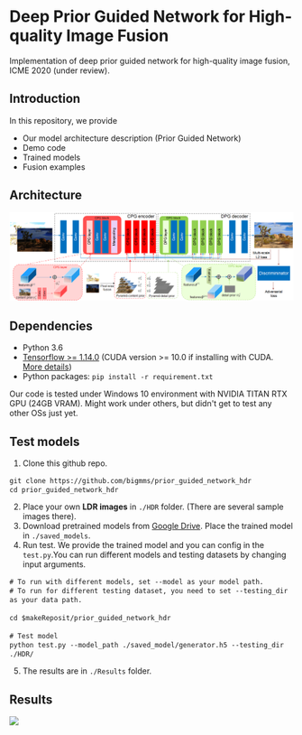 # Deep Prior Guided Network for High-quality Image Fusion
Implementation of deep prior guided network for high-quality image fusion, ICME 2020 (under review).

## Introduction
In this repository, we provide
* Our model architecture description (Prior Guided Network)
* Demo code
* Trained models
* Fusion examples

## Architecture

![](./demo/framework.png)

## Dependencies
* Python 3.6
* [Tensorflow >= 1.14.0](https://www.tensorflow.org/) (CUDA version >= 10.0 if installing with CUDA. [More details](https://www.tensorflow.org/install/gpu/))
* Python packages:  `pip install -r requirement.txt`

Our code is tested under Windows 10 environment with NVIDIA TITAN RTX GPU (24GB VRAM). Might work under others, but didn't get to test any other OSs just yet.


## Test models
1. Clone this github repo. 
```
git clone https://github.com/bigmms/prior_guided_network_hdr
cd prior_guided_network_hdr
```
2. Place your own **LDR images** in `./HDR` folder. (There are several sample images there).
3. Download pretrained models from [Google Drive](https://drive.google.com/file/d/19lT7K_Ea0qYsEIBI44tS8D76tHUhDoxU/view?usp=sharing). Place the trained model in `./saved_models`. 
4. Run test. We provide the trained model and you can config in the `test.py`.You can run different models and testing datasets by changing input arguments.
```
# To run with different models, set --model as your model path.
# To run for different testing dataset, you need to set --testing_dir as your data path.

cd $makeReposit/prior_guided_network_hdr

# Test model
python test.py --model_path ./saved_model/generator.h5 --testing_dir ./HDR/
```
    

5. The results are in `./Results` folder.


## Results
![](./demo/results-1.png)
